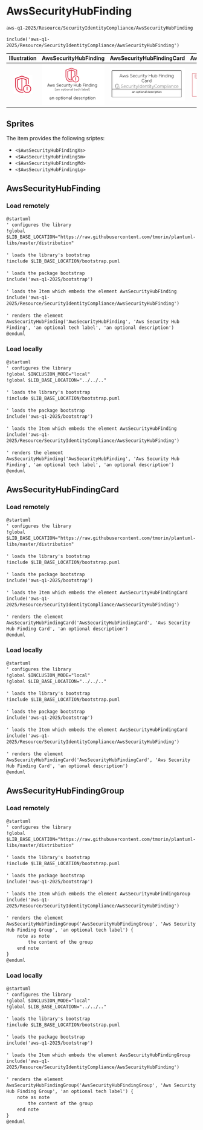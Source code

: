 # AwsSecurityHubFinding


```text
aws-q1-2025/Resource/SecurityIdentityCompliance/AwsSecurityHubFinding
```

```text
include('aws-q1-2025/Resource/SecurityIdentityCompliance/AwsSecurityHubFinding')
```



| Illustration | AwsSecurityHubFinding | AwsSecurityHubFindingCard | AwsSecurityHubFindingGroup |
| :---: | :---: | :---: | :---: |
| ![illustration for Illustration](../../../aws-q1-2025/Resource/SecurityIdentityCompliance/AwsSecurityHubFinding.png) | ![illustration for AwsSecurityHubFinding](../../../aws-q1-2025/Resource/SecurityIdentityCompliance/AwsSecurityHubFinding.Local.png) | ![illustration for AwsSecurityHubFindingCard](../../../aws-q1-2025/Resource/SecurityIdentityCompliance/AwsSecurityHubFindingCard.Local.png) | ![illustration for AwsSecurityHubFindingGroup](../../../aws-q1-2025/Resource/SecurityIdentityCompliance/AwsSecurityHubFindingGroup.Local.png) |



## Sprites
The item provides the following sriptes:

- `<$AwsSecurityHubFindingXs>`
- `<$AwsSecurityHubFindingSm>`
- `<$AwsSecurityHubFindingMd>`
- `<$AwsSecurityHubFindingLg>`





## AwsSecurityHubFinding

### Load remotely
```plantuml
@startuml
' configures the library
!global $LIB_BASE_LOCATION="https://raw.githubusercontent.com/tmorin/plantuml-libs/master/distribution"

' loads the library's bootstrap
!include $LIB_BASE_LOCATION/bootstrap.puml

' loads the package bootstrap
include('aws-q1-2025/bootstrap')

' loads the Item which embeds the element AwsSecurityHubFinding
include('aws-q1-2025/Resource/SecurityIdentityCompliance/AwsSecurityHubFinding')

' renders the element
AwsSecurityHubFinding('AwsSecurityHubFinding', 'Aws Security Hub Finding', 'an optional tech label', 'an optional description')
@enduml
```

### Load locally
```plantuml
@startuml
' configures the library
!global $INCLUSION_MODE="local"
!global $LIB_BASE_LOCATION="../../.."

' loads the library's bootstrap
!include $LIB_BASE_LOCATION/bootstrap.puml

' loads the package bootstrap
include('aws-q1-2025/bootstrap')

' loads the Item which embeds the element AwsSecurityHubFinding
include('aws-q1-2025/Resource/SecurityIdentityCompliance/AwsSecurityHubFinding')

' renders the element
AwsSecurityHubFinding('AwsSecurityHubFinding', 'Aws Security Hub Finding', 'an optional tech label', 'an optional description')
@enduml
```

## AwsSecurityHubFindingCard

### Load remotely
```plantuml
@startuml
' configures the library
!global $LIB_BASE_LOCATION="https://raw.githubusercontent.com/tmorin/plantuml-libs/master/distribution"

' loads the library's bootstrap
!include $LIB_BASE_LOCATION/bootstrap.puml

' loads the package bootstrap
include('aws-q1-2025/bootstrap')

' loads the Item which embeds the element AwsSecurityHubFindingCard
include('aws-q1-2025/Resource/SecurityIdentityCompliance/AwsSecurityHubFinding')

' renders the element
AwsSecurityHubFindingCard('AwsSecurityHubFindingCard', 'Aws Security Hub Finding Card', 'an optional description')
@enduml
```

### Load locally
```plantuml
@startuml
' configures the library
!global $INCLUSION_MODE="local"
!global $LIB_BASE_LOCATION="../../.."

' loads the library's bootstrap
!include $LIB_BASE_LOCATION/bootstrap.puml

' loads the package bootstrap
include('aws-q1-2025/bootstrap')

' loads the Item which embeds the element AwsSecurityHubFindingCard
include('aws-q1-2025/Resource/SecurityIdentityCompliance/AwsSecurityHubFinding')

' renders the element
AwsSecurityHubFindingCard('AwsSecurityHubFindingCard', 'Aws Security Hub Finding Card', 'an optional description')
@enduml
```

## AwsSecurityHubFindingGroup

### Load remotely
```plantuml
@startuml
' configures the library
!global $LIB_BASE_LOCATION="https://raw.githubusercontent.com/tmorin/plantuml-libs/master/distribution"

' loads the library's bootstrap
!include $LIB_BASE_LOCATION/bootstrap.puml

' loads the package bootstrap
include('aws-q1-2025/bootstrap')

' loads the Item which embeds the element AwsSecurityHubFindingGroup
include('aws-q1-2025/Resource/SecurityIdentityCompliance/AwsSecurityHubFinding')

' renders the element
AwsSecurityHubFindingGroup('AwsSecurityHubFindingGroup', 'Aws Security Hub Finding Group', 'an optional tech label') {
    note as note
        the content of the group
    end note
}
@enduml
```

### Load locally
```plantuml
@startuml
' configures the library
!global $INCLUSION_MODE="local"
!global $LIB_BASE_LOCATION="../../.."

' loads the library's bootstrap
!include $LIB_BASE_LOCATION/bootstrap.puml

' loads the package bootstrap
include('aws-q1-2025/bootstrap')

' loads the Item which embeds the element AwsSecurityHubFindingGroup
include('aws-q1-2025/Resource/SecurityIdentityCompliance/AwsSecurityHubFinding')

' renders the element
AwsSecurityHubFindingGroup('AwsSecurityHubFindingGroup', 'Aws Security Hub Finding Group', 'an optional tech label') {
    note as note
        the content of the group
    end note
}
@enduml
```

